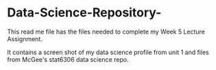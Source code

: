 # Data-Science-Repository-
This read me file has the files needed to complete my Week 5 Lecture Assignment. 

It contains a screen shot of my data science profile from unit 1 and files from McGee's stat6306 data science repo. 
